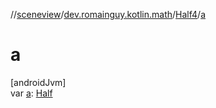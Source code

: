 //[sceneview](../../../index.md)/[dev.romainguy.kotlin.math](../index.md)/[Half4](index.md)/[a](a.md)

# a

[androidJvm]\
var [a](a.md): [Half](../-half/index.md)
